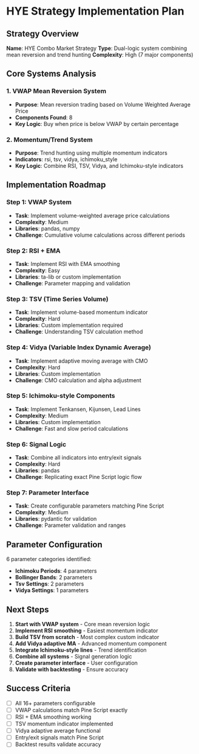 
# HYE Strategy Implementation Plan

## Strategy Overview
**Name**: HYE Combo Market Strategy
**Type**: Dual-logic system combining mean reversion and trend hunting
**Complexity**: High (7 major components)

## Core Systems Analysis

### 1. VWAP Mean Reversion System
- **Purpose**: Mean reversion trading based on Volume Weighted Average Price
- **Components Found**: 8
- **Key Logic**: Buy when price is below VWAP by certain percentage

### 2. Momentum/Trend System  
- **Purpose**: Trend hunting using multiple momentum indicators
- **Indicators**: rsi, tsv, vidya, ichimoku_style
- **Key Logic**: Combine RSI, TSV, Vidya, and Ichimoku-style indicators

## Implementation Roadmap

### Step 1: VWAP System
- **Task**: Implement volume-weighted average price calculations
- **Complexity**: Medium
- **Libraries**: pandas, numpy
- **Challenge**: Cumulative volume calculations across different periods

### Step 2: RSI + EMA
- **Task**: Implement RSI with EMA smoothing
- **Complexity**: Easy
- **Libraries**: ta-lib or custom implementation
- **Challenge**: Parameter mapping and validation

### Step 3: TSV (Time Series Volume)
- **Task**: Implement volume-based momentum indicator
- **Complexity**: Hard
- **Libraries**: Custom implementation required
- **Challenge**: Understanding TSV calculation method

### Step 4: Vidya (Variable Index Dynamic Average)
- **Task**: Implement adaptive moving average with CMO
- **Complexity**: Hard
- **Libraries**: Custom implementation
- **Challenge**: CMO calculation and alpha adjustment

### Step 5: Ichimoku-style Components
- **Task**: Implement Tenkansen, Kijunsen, Lead Lines
- **Complexity**: Medium
- **Libraries**: Custom implementation
- **Challenge**: Fast and slow period calculations

### Step 6: Signal Logic
- **Task**: Combine all indicators into entry/exit signals
- **Complexity**: Hard
- **Libraries**: pandas
- **Challenge**: Replicating exact Pine Script logic flow

### Step 7: Parameter Interface
- **Task**: Create configurable parameters matching Pine Script
- **Complexity**: Medium
- **Libraries**: pydantic for validation
- **Challenge**: Parameter validation and ranges

## Parameter Configuration
6 parameter categories identified:
- **Ichimoku Periods**: 4 parameters
- **Bollinger Bands**: 2 parameters
- **Tsv Settings**: 2 parameters
- **Vidya Settings**: 1 parameters

## Next Steps
1. **Start with VWAP system** - Core mean reversion logic
2. **Implement RSI smoothing** - Easiest momentum indicator  
3. **Build TSV from scratch** - Most complex custom indicator
4. **Add Vidya adaptive MA** - Advanced momentum component
5. **Integrate Ichimoku-style lines** - Trend identification
6. **Combine all systems** - Signal generation logic
7. **Create parameter interface** - User configuration
8. **Validate with backtesting** - Ensure accuracy

## Success Criteria
- [ ] All 16+ parameters configurable
- [ ] VWAP calculations match Pine Script exactly
- [ ] RSI + EMA smoothing working
- [ ] TSV momentum indicator implemented
- [ ] Vidya adaptive average functional
- [ ] Entry/exit signals match Pine Script
- [ ] Backtest results validate accuracy
